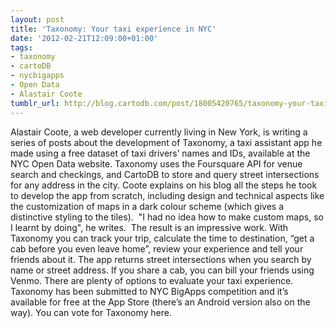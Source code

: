 ```yaml
---
layout: post
title: 'Taxonomy: Your taxi experience in NYC'
date: '2012-02-21T12:09:00+01:00'
tags:
- taxonomy
- cartoDB
- nycbigapps
- Open Data
- Alastair Coote
tumblr_url: http://blog.cartodb.com/post/18005420765/taxonomy-your-taxi-experience-in-nyc
---
```


Alastair Coote, a web developer currently living in New York, is writing a series of posts about the development of Taxonomy, a taxi assistant app he made using a free dataset of taxi drivers’ names and IDs, available at the NYC Open Data website.
Taxonomy uses the Foursquare API for venue search and checkings, and CartoDB to store and query street intersections for any address in the city. Coote explains on his blog all the steps he took to develop the app from scratch, including design and technical aspects like the customization of maps in a dark colour scheme (which gives a distinctive styling to the tiles). 
"I had no idea how to make custom maps, so I learnt by doing", he writes. 
The result is an impressive work. With Taxonomy you can track your trip, calculate the time to destination, “get a cab before you even leave home”, review your experience and tell your friends about it. The app returns street intersections when you search by name or street address. If you share a cab, you can bill your friends using Venmo. There are plenty of options to evaluate your taxi experience. 
Taxonomy has been submitted to NYC BigApps competition and it’s available for free at the App Store (there’s an Android version also on the way). You can vote for Taxonomy here. 
